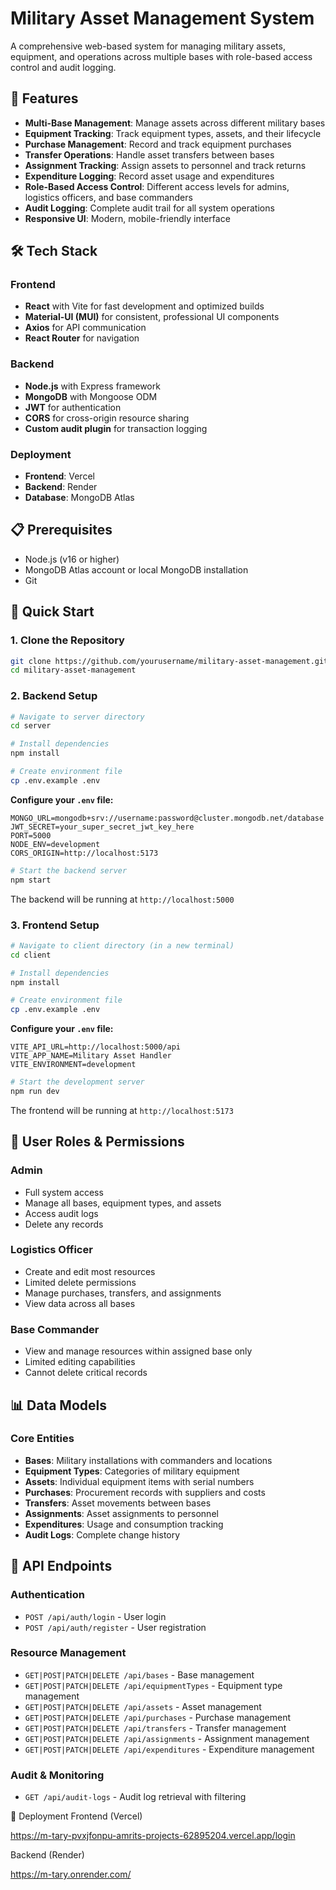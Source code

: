 # Military Asset Management System

A comprehensive web-based system for managing military assets, equipment, and operations across multiple bases with role-based access control and audit logging.

## 🚀 Features

- **Multi-Base Management**: Manage assets across different military bases
- **Equipment Tracking**: Track equipment types, assets, and their lifecycle
- **Purchase Management**: Record and track equipment purchases
- **Transfer Operations**: Handle asset transfers between bases
- **Assignment Tracking**: Assign assets to personnel and track returns
- **Expenditure Logging**: Record asset usage and expenditures
- **Role-Based Access Control**: Different access levels for admins, logistics officers, and base commanders
- **Audit Logging**: Complete audit trail for all system operations
- **Responsive UI**: Modern, mobile-friendly interface

## 🛠️ Tech Stack

### Frontend
- **React** with Vite for fast development and optimized builds
- **Material-UI (MUI)** for consistent, professional UI components
- **Axios** for API communication
- **React Router** for navigation

### Backend
- **Node.js** with Express framework
- **MongoDB** with Mongoose ODM
- **JWT** for authentication
- **CORS** for cross-origin resource sharing
- **Custom audit plugin** for transaction logging

### Deployment
- **Frontend**: Vercel
- **Backend**: Render
- **Database**: MongoDB Atlas

## 📋 Prerequisites

- Node.js (v16 or higher)
- MongoDB Atlas account or local MongoDB installation
- Git

## 🚀 Quick Start

### 1. Clone the Repository

```bash
git clone https://github.com/yourusername/military-asset-management.git
cd military-asset-management
```

### 2. Backend Setup

```bash
# Navigate to server directory
cd server

# Install dependencies
npm install

# Create environment file
cp .env.example .env
```

**Configure your `.env` file:**
```env
MONGO_URL=mongodb+srv://username:password@cluster.mongodb.net/database
JWT_SECRET=your_super_secret_jwt_key_here
PORT=5000
NODE_ENV=development
CORS_ORIGIN=http://localhost:5173
```

```bash
# Start the backend server
npm start
```

The backend will be running at `http://localhost:5000`

### 3. Frontend Setup

```bash
# Navigate to client directory (in a new terminal)
cd client

# Install dependencies
npm install

# Create environment file
cp .env.example .env
```

**Configure your `.env` file:**
```env
VITE_API_URL=http://localhost:5000/api
VITE_APP_NAME=Military Asset Handler
VITE_ENVIRONMENT=development
```

```bash
# Start the development server
npm run dev
```

The frontend will be running at `http://localhost:5173`

## 🔐 User Roles & Permissions

### Admin
- Full system access
- Manage all bases, equipment types, and assets
- Access audit logs
- Delete any records

### Logistics Officer
- Create and edit most resources
- Limited delete permissions
- Manage purchases, transfers, and assignments
- View data across all bases

### Base Commander
- View and manage resources within assigned base only
- Limited editing capabilities
- Cannot delete critical records

## 📊 Data Models

### Core Entities
- **Bases**: Military installations with commanders and locations
- **Equipment Types**: Categories of military equipment
- **Assets**: Individual equipment items with serial numbers
- **Purchases**: Procurement records with suppliers and costs
- **Transfers**: Asset movements between bases
- **Assignments**: Asset assignments to personnel
- **Expenditures**: Usage and consumption tracking
- **Audit Logs**: Complete change history

## 🔧 API Endpoints

### Authentication
- `POST /api/auth/login` - User login
- `POST /api/auth/register` - User registration

### Resource Management
- `GET|POST|PATCH|DELETE /api/bases` - Base management
- `GET|POST|PATCH|DELETE /api/equipmentTypes` - Equipment type management
- `GET|POST|PATCH|DELETE /api/assets` - Asset management
- `GET|POST|PATCH|DELETE /api/purchases` - Purchase management
- `GET|POST|PATCH|DELETE /api/transfers` - Transfer management
- `GET|POST|PATCH|DELETE /api/assignments` - Assignment management
- `GET|POST|PATCH|DELETE /api/expenditures` - Expenditure management

### Audit & Monitoring
- `GET /api/audit-logs` - Audit log retrieval with filtering

🚀 Deployment
Frontend (Vercel)

https://m-tary-pvxjfonpu-amrits-projects-62895204.vercel.app/login

Backend (Render)

https://m-tary.onrender.com/
